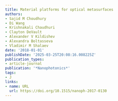 ```yaml
---
title: Material platforms for optical metasurfaces
authors:
- Sajid M Choudhury
- Di Wang
- Krishnakali Chaudhuri
- Clayton DeVault
- Alexander V Kildishev
- Alexandra Boltasseva
- Vladimir M Shalaev
date: '2018-01-01'
publishDate: '2025-03-25T20:08:16.008225Z'
publication_types:
- article-journal
publication: '*Nanophotonics*'
tags:
- J
links:
- name: URL
  url: https://doi.org/10.1515/nanoph-2017-0130
---
```

